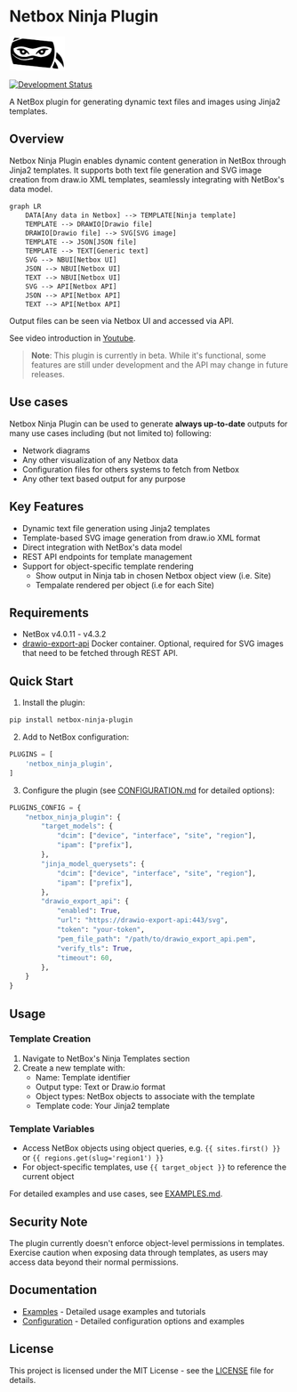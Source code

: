 # Netbox Ninja Plugin

<img src="images/ninja-logo.svg" width="100">

[![Development Status](https://img.shields.io/badge/status-beta-yellow.svg)](https://github.com/rautanen-io/netbox-ninja-plugin)

A NetBox plugin for generating dynamic text files and images using Jinja2 templates.

## Overview

Netbox Ninja Plugin enables dynamic content generation in NetBox through Jinja2 templates. It supports both text file generation and SVG image creation from draw.io XML templates, seamlessly integrating with NetBox's data model.

```mermaid
graph LR
    DATA[Any data in Netbox] --> TEMPLATE[Ninja template]
    TEMPLATE --> DRAWIO[Drawio file]
    DRAWIO[Drawio file] --> SVG[SVG image]
    TEMPLATE --> JSON[JSON file]
    TEMPLATE --> TEXT[Generic text]
    SVG --> NBUI[Netbox UI]
    JSON --> NBUI[Netbox UI]
    TEXT --> NBUI[Netbox UI]
    SVG --> API[Netbox API]
    JSON --> API[Netbox API]
    TEXT --> API[Netbox API]
```
Output files can be seen via Netbox UI and accessed via API.

See video introduction in [Youtube](https://youtu.be/yTFBYkSDgWY?si=YAkBmPFcv_doXWgH).

> **Note**: This plugin is currently in beta. While it's functional, some features are still under development and the API may change in future releases.

## Use cases
Netbox Ninja Plugin can be used to generate **always up-to-date** outputs for many use cases including (but not limited to) following:
- Network diagrams
- Any other visualization of any Netbox data
- Configuration files for others systems to fetch from Netbox
- Any other text based output for any purpose

## Key Features

- Dynamic text file generation using Jinja2 templates
- Template-based SVG image generation from draw.io XML format
- Direct integration with NetBox's data model
- REST API endpoints for template management
- Support for object-specific template rendering
  - Show output in Ninja tab in chosen Netbox object view (i.e. Site)
  - Tempalate rendered per object (i.e for each Site)

## Requirements

- NetBox v4.0.11 - v4.3.2
- [drawio-export-api](https://github.com/rautanen-io/drawio-export-api) Docker container. Optional, required for SVG images that need to be fetched through REST API.

## Quick Start

1. Install the plugin:
```bash
pip install netbox-ninja-plugin
```

2. Add to NetBox configuration:
```python
PLUGINS = [
    'netbox_ninja_plugin',
]
```

3. Configure the plugin (see [CONFIGURATION.md](CONFIGURATION.md) for detailed options):
```python
PLUGINS_CONFIG = {
    "netbox_ninja_plugin": {
        "target_models": {
            "dcim": ["device", "interface", "site", "region"],
            "ipam": ["prefix"],
        },
        "jinja_model_querysets": {
            "dcim": ["device", "interface", "site", "region"],
            "ipam": ["prefix"],
        },
        "drawio_export_api": {
            "enabled": True,
            "url": "https://drawio-export-api:443/svg",
            "token": "your-token",
            "pem_file_path": "/path/to/drawio_export_api.pem",
            "verify_tls": True,
            "timeout": 60,
        },
    }
}
```

## Usage

### Template Creation

1. Navigate to NetBox's Ninja Templates section
2. Create a new template with:
   - Name: Template identifier
   - Output type: Text or Draw.io format
   - Object types: NetBox objects to associate with the template
   - Template code: Your Jinja2 template

### Template Variables

- Access NetBox objects using object queries, e.g. `{{ sites.first() }}` or `{{ regions.get(slug='region1') }}`
- For object-specific templates, use `{{ target_object }}` to reference the current object

For detailed examples and use cases, see [EXAMPLES.md](EXAMPLES.md).

## Security Note

The plugin currently doesn't enforce object-level permissions in templates. Exercise caution when exposing data through templates, as users may access data beyond their normal permissions.

## Documentation

- [Examples](EXAMPLES.md) - Detailed usage examples and tutorials
- [Configuration](CONFIGURATION.md) - Detailed configuration options and examples

## License

This project is licensed under the MIT License - see the [LICENSE](LICENSE) file for details.
